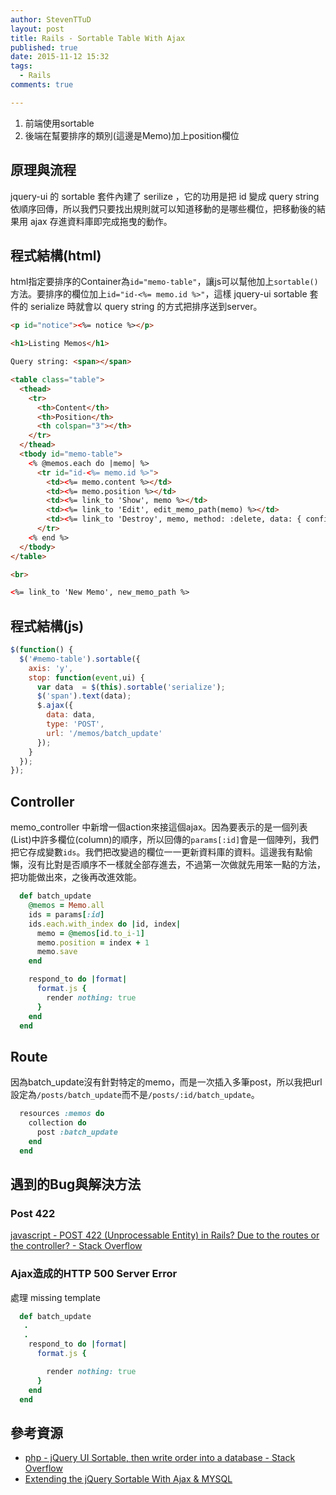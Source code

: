 ```yaml
---
author: StevenTTuD
layout: post
title: Rails - Sortable Table With Ajax
published: true
date: 2015-11-12 15:32
tags:
  - Rails
comments: true

---
```

1. 前端使用sortable
1. 後端在幫要排序的類別(這邊是Memo)加上position欄位

## 原理與流程

jquery-ui 的 sortable 套件內建了 serilize ，它的功用是把 id 變成 query string 依順序回傳，所以我們只要找出規則就可以知道移動的是哪些欄位，把移動後的結果用 ajax 存進資料庫即完成拖曳的動作。


## 程式結構(html)

html指定要排序的Container為`id="memo-table"`，讓js可以幫他加上`sortable()`方法。要排序的欄位加上`id="id-<%= memo.id %>"`，這樣 jquery-ui sortable 套件的 serialize 時就會以 query string 的方式把排序送到server。

```html
<p id="notice"><%= notice %></p>

<h1>Listing Memos</h1>

Query string: <span></span>

<table class="table">
  <thead>
    <tr>
      <th>Content</th>
      <th>Position</th>
      <th colspan="3"></th>
    </tr>
  </thead>
  <tbody id="memo-table">
    <% @memos.each do |memo| %>
      <tr id="id-<%= memo.id %>">
        <td><%= memo.content %></td>
        <td><%= memo.position %></td>
        <td><%= link_to 'Show', memo %></td>
        <td><%= link_to 'Edit', edit_memo_path(memo) %></td>
        <td><%= link_to 'Destroy', memo, method: :delete, data: { confirm: 'Are you sure?' } %></td>
      </tr>
    <% end %>
  </tbody>
</table>

<br>

<%= link_to 'New Memo', new_memo_path %>

```

## 程式結構(js)

```js
$(function() {
  $('#memo-table').sortable({
    axis: 'y',
    stop: function(event,ui) {
      var data  = $(this).sortable('serialize');
      $('span').text(data);
      $.ajax({
        data: data,
        type: 'POST',
        url: '/memos/batch_update'
      });
    }
  });
});

```

## Controller

memo_controller 中新增一個action來接這個ajax。因為要表示的是一個列表(List)中許多欄位(column)的順序，所以回傳的`params[:id]`會是一個陣列，我們把它存成變數`ids`。我們把改變過的欄位一一更新資料庫的資料。這邊我有點偷懶，沒有比對是否順序不一樣就全部存進去，不過第一次做就先用笨一點的方法，把功能做出來，之後再改進效能。

```rb
  def batch_update
    @memos = Memo.all
    ids = params[:id]
    ids.each.with_index do |id, index|
      memo = @memos[id.to_i-1]
      memo.position = index + 1
      memo.save
    end

    respond_to do |format|
      format.js {
        render nothing: true
      }
    end
  end
```

## Route

因為batch_update沒有針對特定的memo，而是一次插入多筆post，所以我把url設定為`/posts/batch_update`而不是`/posts/:id/batch_update`。

```rb
  resources :memos do
    collection do
      post :batch_update
    end
  end
```


## 遇到的Bug與解決方法

### Post 422
[javascript - POST 422 (Unprocessable Entity) in Rails? Due to the routes or the controller? - Stack Overflow](http://stackoverflow.com/questions/27098239/post-422-unprocessable-entity-in-rails-due-to-the-routes-or-the-controller)


### Ajax造成的HTTP 500 Server Error

處理 missing template

```rb
  def batch_update
   .
   .
    respond_to do |format|
      format.js {

        render nothing: true
      }
    end
  end
```

## 參考資源

* [php - jQuery UI Sortable, then write order into a database - Stack Overflow](http://stackoverflow.com/questions/15633341/jquery-ui-sortable-then-write-order-into-a-database)
* [Extending the jQuery Sortable With Ajax & MYSQL](https://gist.github.com/linssen/2773872)


